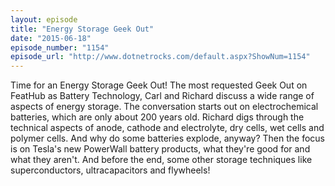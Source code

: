 ```yaml
---
layout: episode
title: "Energy Storage Geek Out"
date: "2015-06-18"
episode_number: "1154"
episode_url: "http://www.dotnetrocks.com/default.aspx?ShowNum=1154"
---
```


Time for an Energy Storage Geek Out! The most requested Geek Out on FeatHub as Battery Technology, Carl and Richard discuss a wide range of aspects of energy storage. The conversation starts out on electrochemical batteries, which are only about 200 years old. Richard digs through the technical aspects of anode, cathode and electrolyte, dry cells, wet cells and polymer cells. And why do some batteries explode, anyway? Then the focus is on Tesla's new PowerWall battery products, what they're good for and what they aren't. And before the end, some other storage techniques like superconductors, ultracapacitors and flywheels! 
